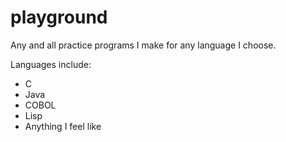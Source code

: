 # playground

Any and all practice programs I make for any language I choose.

Languages include:
 - C
 - Java
 - COBOL
 - Lisp
 - Anything I feel like